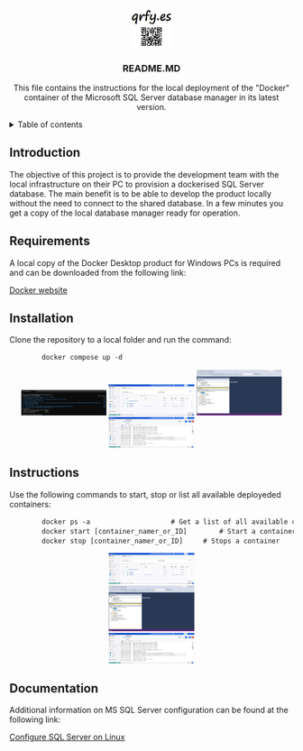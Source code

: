 <!-- PROJECT LOGO -->
<br />
<div align="center">
  <img src="images/qrfy.jpg" style="display: block;  margin-left: auto;  margin-right: auto;  width: 15%;">
  <h3 align="center">README.MD</h3>

  <p align="center">
    This file contains the instructions for the local deployment of the "Docker" container of the Microsoft SQL Server database manager in its latest version.
    <br />
  </p>
</div>

<!-- TABLE OF CONTENTS -->
<details>
  <summary>Table of contents</summary>
  <ol>
    <li><a href="#introduction">Introduction</a></li>
    <li><a href="#requirements">Requirements</a></li>
    <li><a href="#installation">Installation</a></li>
    <li><a href="#instructions">Instructions</a></li>
    <li><a href="#documentation">Additional documentation</a></li>
  </ol>
</details>

<!-- INTRODUCTION -->
## Introduction
<div id="introduction"></div>

The objective of this project is to provide the development team with the local infrastructure on their PC to provision a dockerised SQL Server database. The main benefit is to be able to develop the product locally without the need to connect to the shared database. In a few minutes you get a copy of the local database manager ready for operation.

<!-- REQUIREMENTS -->
## Requirements
<div id="requirements"></div>

A local copy of the Docker Desktop product for Windows PCs is required and can be downloaded from the following link: 

[Docker website](https://www.docker.com)

<!-- INSTALLATION -->
## Installation
<div id="installation"></div>

Clone the repository to a local folder and run the command:

```def
        docker compose up -d
```

<div id="block" align="center">
    <div class="inline-block" style="display: inline-block; width: 30%">
        <img src="images/docker1.jpg">
    </div>
    <div class="inline-block" style="display: inline-block; width: 30%">
        <img src="images/docker2.jpg">
    </div>
    <div class="inline-block" style="display: inline-block; width: 30%">
        <img src="images/docker3.jpg">
    </div>
    <div class="inline-block" style="display: inline-block; width: 30%">
        <img src="images/docker4.jpg">
    </div>
</div>


<!-- INSTRUCTIONS -->
## Instructions
<div id="instructions"></div>

Use the following commands to start, stop or list all available deployeded containers:

```def
        docker ps -a					# Get a list of all available containers
        docker start [container_namer_or_ID]		# Start a container
        docker stop [container_namer_or_ID]		# Stops a container
```

<div id="block" align="center">
    <div class="inline-block" style="display: inline-block; width: 30%">
        <img src="images/docker2.jpg">
    </div>
    <br>
    <div class="inline-block" style="display: inline-block; width: 30%">
        <img src="images/docker3.jpg">
    </div>
    <br>
    <div class="inline-block" style="display: inline-block; width: 30%">
        <img src="images/docker4.jpg">
    </div>
</div>


<!-- DOCUMENTATION -->
## Documentation
<div id="documentation"></div>

Additional information on MS SQL Server configuration can be found at the following link:

[Configure SQL Server on Linux](https://learn.microsoft.com/en-us/sql/linux/sql-server-linux-configure-environment-variables)